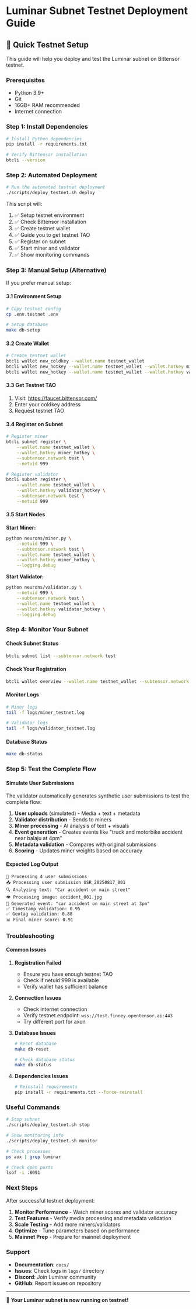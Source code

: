 # Luminar Subnet Testnet Deployment Guide

## 🚀 Quick Testnet Setup

This guide will help you deploy and test the Luminar subnet on Bittensor testnet.

### Prerequisites

- Python 3.9+
- Git
- 16GB+ RAM recommended
- Internet connection

### Step 1: Install Dependencies

```bash
# Install Python dependencies
pip install -r requirements.txt

# Verify Bittensor installation
btcli --version
```

### Step 2: Automated Deployment

```bash
# Run the automated testnet deployment
./scripts/deploy_testnet.sh deploy
```

This script will:
1. ✅ Setup testnet environment
2. ✅ Check Bittensor installation  
3. ✅ Create testnet wallet
4. ✅ Guide you to get testnet TAO
5. ✅ Register on subnet
6. ✅ Start miner and validator
7. ✅ Show monitoring commands

### Step 3: Manual Setup (Alternative)

If you prefer manual setup:

#### 3.1 Environment Setup
```bash
# Copy testnet config
cp .env.testnet .env

# Setup database
make db-setup
```

#### 3.2 Create Wallet
```bash
# Create testnet wallet
btcli wallet new_coldkey --wallet.name testnet_wallet
btcli wallet new_hotkey --wallet.name testnet_wallet --wallet.hotkey miner_hotkey
btcli wallet new_hotkey --wallet.name testnet_wallet --wallet.hotkey validator_hotkey
```

#### 3.3 Get Testnet TAO
1. Visit: https://faucet.bittensor.com/
2. Enter your coldkey address
3. Request testnet TAO

#### 3.4 Register on Subnet
```bash
# Register miner
btcli subnet register \
    --wallet.name testnet_wallet \
    --wallet.hotkey miner_hotkey \
    --subtensor.network test \
    --netuid 999

# Register validator  
btcli subnet register \
    --wallet.name testnet_wallet \
    --wallet.hotkey validator_hotkey \
    --subtensor.network test \
    --netuid 999
```

#### 3.5 Start Nodes

**Start Miner:**
```bash
python neurons/miner.py \
    --netuid 999 \
    --subtensor.network test \
    --wallet.name testnet_wallet \
    --wallet.hotkey miner_hotkey \
    --logging.debug
```

**Start Validator:**
```bash
python neurons/validator.py \
    --netuid 999 \
    --subtensor.network test \
    --wallet.name testnet_wallet \
    --wallet.hotkey validator_hotkey \
    --logging.debug
```

### Step 4: Monitor Your Subnet

#### Check Subnet Status
```bash
btcli subnet list --subtensor.network test
```

#### Check Your Registration
```bash
btcli wallet overview --wallet.name testnet_wallet --subtensor.network test
```

#### Monitor Logs
```bash
# Miner logs
tail -f logs/miner_testnet.log

# Validator logs  
tail -f logs/validator_testnet.log
```

#### Database Status
```bash
make db-status
```

### Step 5: Test the Complete Flow

#### Simulate User Submissions
The validator automatically generates synthetic user submissions to test the complete flow:

1. **User uploads** (simulated) - Media + text + metadata
2. **Validator distribution** - Sends to miners
3. **Miner processing** - AI analysis of text + visuals
4. **Event generation** - Creates events like "truck and motorbike accident near balaju at 4pm"
5. **Metadata validation** - Compares with original submissions
6. **Scoring** - Updates miner weights based on accuracy

#### Expected Log Output
```
🎯 Processing 4 user submissions
📥 Processing user submission USR_20250817_001
🔍 Analyzing text: "Car accident on main street"
👁️ Processing image: accident_001.jpg
📝 Generated event: "car accident on main street at 3pm"
✅ Timestamp validation: 0.95
✅ Geotag validation: 0.88
📊 Final miner score: 0.91
```

### Troubleshooting

#### Common Issues

1. **Registration Failed**
   - Ensure you have enough testnet TAO
   - Check if netuid 999 is available
   - Verify wallet has sufficient balance

2. **Connection Issues**
   - Check internet connection
   - Verify testnet endpoint: `wss://test.finney.opentensor.ai:443`
   - Try different port for axon

3. **Database Issues**
   ```bash
   # Reset database
   make db-reset
   
   # Check database status
   make db-status
   ```

4. **Dependencies Issues**
   ```bash
   # Reinstall requirements
   pip install -r requirements.txt --force-reinstall
   ```

### Useful Commands

```bash
# Stop subnet
./scripts/deploy_testnet.sh stop

# Show monitoring info
./scripts/deploy_testnet.sh monitor

# Check processes
ps aux | grep luminar

# Check open ports
lsof -i :8091
```

### Next Steps

After successful testnet deployment:

1. **Monitor Performance** - Watch miner scores and validator accuracy
2. **Test Features** - Verify media processing and metadata validation
3. **Scale Testing** - Add more miners/validators
4. **Optimize** - Tune parameters based on performance
5. **Mainnet Prep** - Prepare for mainnet deployment

### Support

- **Documentation**: `docs/`
- **Issues**: Check logs in `logs/` directory
- **Discord**: Join Luminar community
- **GitHub**: Report issues on repository

---

🎉 **Your Luminar subnet is now running on testnet!**
